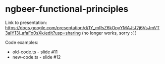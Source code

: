 # ngbeer-functional-principles

Link to presentation: https://docs.google.com/presentation/d/1Y_mRsZ6kOpyYMAJtJ2j6VsJmVT3aIY13l_afaFo0sXk/edit?usp=sharing (no longer works, sorry :( )

Code examples:
- old-code.ts - slide #11
- new-code.ts - slide #12
